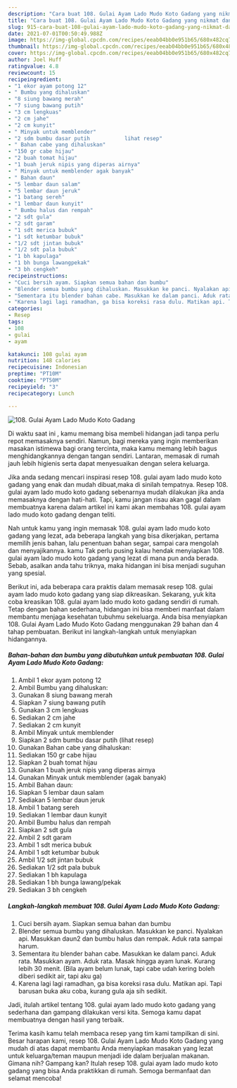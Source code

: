 ```yaml
---
description: "Cara buat 108. Gulai Ayam Lado Mudo Koto Gadang yang nikmat dan Mudah Dibuat"
title: "Cara buat 108. Gulai Ayam Lado Mudo Koto Gadang yang nikmat dan Mudah Dibuat"
slug: 915-cara-buat-108-gulai-ayam-lado-mudo-koto-gadang-yang-nikmat-dan-mudah-dibuat
date: 2021-07-01T00:50:49.988Z
image: https://img-global.cpcdn.com/recipes/eeab04bb0e951b65/680x482cq70/108-gulai-ayam-lado-mudo-koto-gadang-foto-resep-utama.jpg
thumbnail: https://img-global.cpcdn.com/recipes/eeab04bb0e951b65/680x482cq70/108-gulai-ayam-lado-mudo-koto-gadang-foto-resep-utama.jpg
cover: https://img-global.cpcdn.com/recipes/eeab04bb0e951b65/680x482cq70/108-gulai-ayam-lado-mudo-koto-gadang-foto-resep-utama.jpg
author: Joel Huff
ratingvalue: 4.8
reviewcount: 15
recipeingredient:
- "1 ekor ayam potong 12"
- " Bumbu yang dihaluskan"
- "8 siung bawang merah"
- "7 siung bawang putih"
- "3 cm lengkuas"
- "2 cm jahe"
- "2 cm kunyit"
- " Minyak untuk memblender"
- "2 sdm bumbu dasar putih           lihat resep"
- " Bahan cabe yang dihaluskan"
- "150 gr cabe hijau"
- "2 buah tomat hijau"
- "1 buah jeruk nipis yang diperas airnya"
- " Minyak untuk memblender agak banyak"
- " Bahan daun"
- "5 lembar daun salam"
- "5 lembar daun jeruk"
- "1 batang sereh"
- "1 lembar daun kunyit"
- " Bumbu halus dan rempah"
- "2 sdt gula"
- "2 sdt garam"
- "1 sdt merica bubuk"
- "1 sdt ketumbar bubuk"
- "1/2 sdt jintan bubuk"
- "1/2 sdt pala bubuk"
- "1 bh kapulaga"
- "1 bh bunga lawangpekak"
- "3 bh cengkeh"
recipeinstructions:
- "Cuci bersih ayam. Siapkan semua bahan dan bumbu"
- "Blender semua bumbu yang dihaluskan. Masukkan ke panci. Nyalakan api. Masukkan daun2 dan bumbu halus dan rempak. Aduk rata sampai harum."
- "Sementara itu blender bahan cabe. Masukkan ke dalam panci. Aduk rata. Masukkan ayam. Aduk rata. Masak hingga ayam lunak. Kurang lebih 30 menit. (Bila ayam belum lunak, tapi cabe udah kering boleh diberi sedikit air, tapi aku ga)"
- "Karena lagi lagi ramadhan, ga bisa koreksi rasa dulu. Matikan api. Tapi barusan buka aku coba, kurang gula aja sih sedikit."
categories:
- Resep
tags:
- 108
- gulai
- ayam

katakunci: 108 gulai ayam 
nutrition: 148 calories
recipecuisine: Indonesian
preptime: "PT10M"
cooktime: "PT50M"
recipeyield: "3"
recipecategory: Lunch

---
```



![108. Gulai Ayam Lado Mudo Koto Gadang](https://img-global.cpcdn.com/recipes/eeab04bb0e951b65/680x482cq70/108-gulai-ayam-lado-mudo-koto-gadang-foto-resep-utama.jpg)

Di waktu  saat ini , kamu memang bisa membeli hidangan jadi tanpa perlu repot memasaknya sendiri. Namun, bagi mereka yang ingin memberikan masakan istimewa bagi orang tercinta, maka kamu memang lebih bagus menghidangkannya dengan tangan sendiri. Lantaran, memasak di rumah jauh lebih higienis serta dapat menyesuaikan dengan selera keluarga.

Jika anda sedang mencari inspirasi resep 108. gulai ayam lado mudo koto gadang yang enak dan mudah dibuat,maka di sinilah tempatnya. Resep 108. gulai ayam lado mudo koto gadang  sebenarnya mudah dilakukan jika anda memasaknya dengan hati-hati. Tapi, kamu jangan risau akan gagal dalam membuatnya 
karena dalam artikel ini kami akan membahas 108. gulai ayam lado mudo koto gadang dengan teliti.  



Nah untuk kamu yang ingin memasak 108. gulai ayam lado mudo koto gadang yang lezat, ada beberapa langkah yang bisa dikerjakan, pertama memilih jenis bahan, lalu penentuan bahan segar, sampai cara mengolah dan menyajikannya. kamu Tak perlu pusing kalau hendak menyiapkan 108. gulai ayam lado mudo koto gadang yang lezat di mana pun anda berada. Sebab, asalkan anda  tahu triknya, maka hidangan ini bisa menjadi suguhan yang spesial.

Berikut ini, ada beberapa cara praktis  dalam memasak resep 108. gulai ayam lado mudo koto gadang yang siap dikreasikan. Sekarang, yuk kita coba kreasikan 108. gulai ayam lado mudo koto gadang sendiri di rumah. Tetap dengan bahan sederhana, hidangan ini bisa memberi manfaat dalam membantu menjaga kesehatan tubuhmu sekeluarga. Anda bisa menyiapkan 108. Gulai Ayam Lado Mudo Koto Gadang menggunakan 29 bahan dan 4 tahap pembuatan. Berikut ini langkah-langkah untuk menyiapkan hidangannya.

<!--inarticleads1-->

##### Bahan-bahan dan bumbu yang dibutuhkan untuk pembuatan 108. Gulai Ayam Lado Mudo Koto Gadang:

1. Ambil 1 ekor ayam potong 12
1. Ambil  Bumbu yang dihaluskan:
1. Gunakan 8 siung bawang merah
1. Siapkan 7 siung bawang putih
1. Gunakan 3 cm lengkuas
1. Sediakan 2 cm jahe
1. Sediakan 2 cm kunyit
1. Ambil  Minyak untuk memblender
1. Siapkan 2 sdm bumbu dasar putih           (lihat resep)
1. Gunakan  Bahan cabe yang dihaluskan:
1. Sediakan 150 gr cabe hijau
1. Siapkan 2 buah tomat hijau
1. Gunakan 1 buah jeruk nipis yang diperas airnya
1. Gunakan  Minyak untuk memblender (agak banyak)
1. Ambil  Bahan daun:
1. Siapkan 5 lembar daun salam
1. Sediakan 5 lembar daun jeruk
1. Ambil 1 batang sereh
1. Sediakan 1 lembar daun kunyit
1. Ambil  Bumbu halus dan rempah
1. Siapkan 2 sdt gula
1. Ambil 2 sdt garam
1. Ambil 1 sdt merica bubuk
1. Ambil 1 sdt ketumbar bubuk
1. Ambil 1/2 sdt jintan bubuk
1. Sediakan 1/2 sdt pala bubuk
1. Sediakan 1 bh kapulaga
1. Sediakan 1 bh bunga lawang/pekak
1. Sediakan 3 bh cengkeh




<!--inarticleads2-->

##### Langkah-langkah membuat 108. Gulai Ayam Lado Mudo Koto Gadang:

1. Cuci bersih ayam. Siapkan semua bahan dan bumbu
1. Blender semua bumbu yang dihaluskan. Masukkan ke panci. Nyalakan api. Masukkan daun2 dan bumbu halus dan rempak. Aduk rata sampai harum.
1. Sementara itu blender bahan cabe. Masukkan ke dalam panci. Aduk rata. Masukkan ayam. Aduk rata. Masak hingga ayam lunak. Kurang lebih 30 menit. (Bila ayam belum lunak, tapi cabe udah kering boleh diberi sedikit air, tapi aku ga)
1. Karena lagi lagi ramadhan, ga bisa koreksi rasa dulu. Matikan api. Tapi barusan buka aku coba, kurang gula aja sih sedikit.




Jadi, itulah artikel tentang  108. gulai ayam lado mudo koto gadang  yang sederhana dan gampang dilakukan versi kita. Semoga kamu dapat membuatnya dengan hasil yang terbaik. 

Terima kasih kamu telah membaca resep yang tim kami tampilkan di sini. Besar harapan kami, resep  108. Gulai Ayam Lado Mudo Koto Gadang yang mudah di atas dapat membantu Anda menyiapkan masakan yang lezat untuk keluarga/teman maupun menjadi ide dalam berjualan makanan. Gimana nih? Gampang kan? Itulah resep 108. gulai ayam lado mudo koto gadang yang bisa Anda praktikkan di rumah. Semoga bermanfaat dan selamat mencoba!

